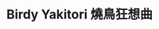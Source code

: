 ---
title: "Birdy Yakitori 燒鳥狂想曲"
description: "Birdy Yakitori 燒鳥狂想曲"
layout: shop
keywords:
  - 美食競賽
  - 台灣美食
  - 美食精選
datePublished: "2025-06-30"
dateModified: "2025-07-07"
city: "台北市"
district: "中山區"
address: "台北市中山區樂群三路303號2F"
phone: "0285020308"
geo: "25.082795719787157, 121.56032849401385"
google_map: "https://maps.app.goo.gl/5zSFtDbZ6PPX2Rzz8"
footinder: "https://footinder.com.tw/%E5%8F%B0%E5%8C%97%E5%B8%82%E4%B8%AD%E5%B1%B1%E5%8D%80/42538/"
official: "https://www.facebook.com/birdyyakitori/"
award:
  - name: "500盤"
    year: "2024"
    entries:
      - dishes:
          - "鹽烤阿基里斯腱"
          - "醬煮雞肝/紅酒李子醬/花生焦糖醬/杏仁果"

---